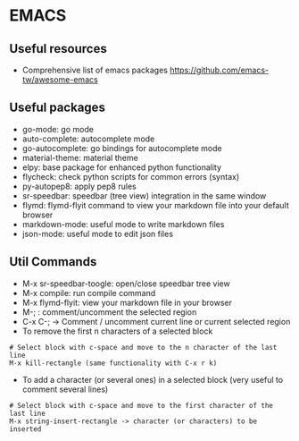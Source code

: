 # EMACS

## Useful resources

- Comprehensive list of emacs packages
https://github.com/emacs-tw/awesome-emacs

## Useful packages

- go-mode: go mode
- auto-complete: autocomplete mode
- go-autocomplete: go bindings for autocomplete mode
- material-theme: material theme
- elpy: base package for enhanced python functionality
- flycheck: check python scripts for common errors (syntax)
- py-autopep8: apply pep8 rules
- sr-speedbar: speedbar (tree view) integration in the same window
- flymd: flymd-flyit command to view your markdown file into your default browser
- markdown-mode: useful mode to write markdown files
- json-mode: useful mode to edit json files

## Util Commands

- M-x sr-speedbar-toogle: open/close speedbar tree view
- M-x compile: run compile command
- M-x flymd-flyit: view your markdown file in your browser
- M-; : comment/uncomment the selected region
- C-x C-; -> Comment / uncomment current line or current selected region
- To remove the first n characters of a selected block
```
# Select block with c-space and move to the n character of the last line
M-x kill-rectangle (same functionality with C-x r k)
```
- To add a character (or several ones) in a selected block (very useful to comment several lines)
```
# Select block with c-space and move to the first character of the last line
M-x string-insert-rectangle -> character (or characters) to be inserted
```
